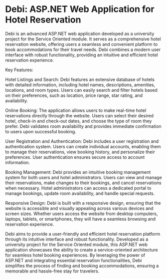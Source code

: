 # Debi: ASP.NET Web Application for Hotel Reservation 

Debi is an advanced ASP.NET web application developed as a university project for the Service Oriented module. It serves as a comprehensive hotel reservation website, offering users a seamless and convenient platform to book accommodations for their travel needs. Debi combines a modern user interface with robust functionality, providing an intuitive and efficient hotel reservation experience.

Key Features:

Hotel Listings and Search: Debi features an extensive database of hotels with detailed information, including hotel names, descriptions, amenities, locations, and room types. Users can easily search and filter hotels based on their preferences, such as location, price range, star rating, and availability.

Online Booking: The application allows users to make real-time hotel reservations directly through the website. Users can select their desired hotel, check-in and check-out dates, and choose the type of room they prefer. Debi validates room availability and provides immediate confirmation to users upon successful booking.

User Registration and Authentication: Debi includes a user registration and authentication system. Users can create individual accounts, enabling them to manage their reservations, view booking history, and personalize their preferences. User authentication ensures secure access to account information.

Booking Management: Debi provides an intuitive booking management system for both users and hotel administrators. Users can view and manage their reservations, make changes to their bookings, and cancel reservations when necessary. Hotel administrators can access a dedicated portal to manage bookings, update room availability, and handle special requests.

Responsive Design: Debi is built with a responsive design, ensuring that the website is accessible and visually appealing across various devices and screen sizes. Whether users access the website from desktop computers, laptops, tablets, or smartphones, they will have a seamless browsing and reservation experience.

Debi aims to provide a user-friendly and efficient hotel reservation platform through its intuitive interface and robust functionality. Developed as a university project for the Service Oriented module, this ASP.NET web application showcases the ability to create a service-oriented architecture for seamless hotel booking experiences. By leveraging the power of ASP.NET and integrating essential reservation functionalities, Debi simplifies the process of finding and booking accommodations, ensuring a memorable and hassle-free stay for travelers.
